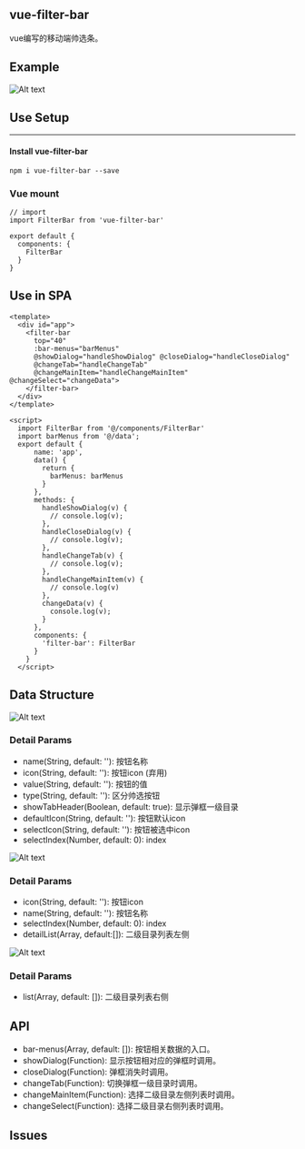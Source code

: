 ## vue-filter-bar

vue编写的移动端帅选条。

## Example

![Alt text](/demo/static/filterbar.jpeg)

## Use Setup

***

#### Install vue-filter-bar

    npm i vue-filter-bar --save

### Vue mount

    // import
    import FilterBar from 'vue-filter-bar'

    export default {
      components: {
        FilterBar
      }
    }

## Use in SPA

    <template>
      <div id="app">
        <filter-bar 
          top="40" 
          :bar-menus="barMenus" 
          @showDialog="handleShowDialog" @closeDialog="handleCloseDialog" 
          @changeTab="handleChangeTab"
          @changeMainItem="handleChangeMainItem" @changeSelect="changeData">
        </filter-bar>
      </div>
    </template>

    <script>
      import FilterBar from '@/components/FilterBar'
      import barMenus from '@/data';
      export default {
          name: 'app',
          data() {
            return {
              barMenus: barMenus
            }
          },
          methods: {
            handleShowDialog(v) {
              // console.log(v);
            },
            handleCloseDialog(v) {
              // console.log(v);
            },
            handleChangeTab(v) {
              // console.log(v);
            },
            handleChangeMainItem(v) {
              // console.log(v)
            },
            changeData(v) {
              console.log(v);
            }
          },
          components: {
            'filter-bar': FilterBar
          }
        }
      </script>


## Data Structure

![Alt text](/demo/static/data1.jpeg)

### Detail Params

   * name(String, default: ''): 按钮名称
   * icon(String, default: ''): 按钮icon (弃用)
   * value(String, default: ''): 按钮的值
   * type(String, default: ''): 区分帅选按钮
   * showTabHeader(Boolean, default: true): 显示弹框一级目录
   * defaultIcon(String, default: ''): 按钮默认icon
   * selectIcon(String, default: ''): 按钮被选中icon
   * selectIndex(Number, default: 0): index


![Alt text](/demo/static/data2.jpeg)


### Detail Params

   * icon(String, default: ''): 按钮icon
   * name(String, default: ''): 按钮名称
   * selectIndex(Number, default: 0): index
   * detailList(Array, default:[]): 二级目录列表左侧

![Alt text](/demo/static/data3.jpeg)

### Detail Params

  * list(Array, default: []): 二级目录列表右侧
  
## API

   * bar-menus(Array, default: []): 按钮相关数据的入口。
   * showDialog(Function): 显示按钮相对应的弹框时调用。
   * closeDialog(Function): 弹框消失时调用。
   * changeTab(Function): 切换弹框一级目录时调用。
   * changeMainItem(Function): 选择二级目录左侧列表时调用。
   * changeSelect(Function): 选择二级目录右侧列表时调用。

## Issues